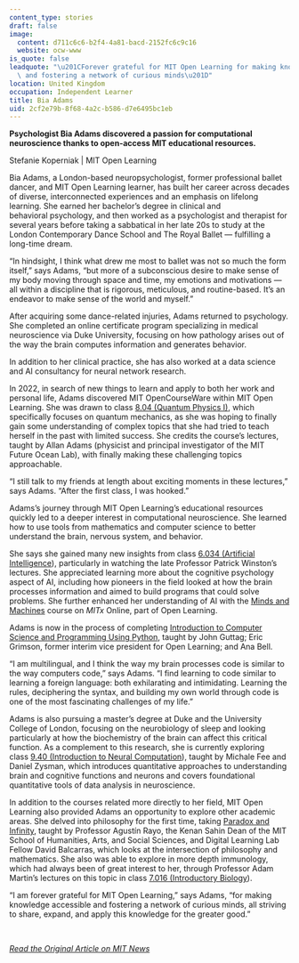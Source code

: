 ```yaml
---
content_type: stories
draft: false
image:
  content: d711c6c6-b2f4-4a81-bacd-2152fc6c9c16
  website: ocw-www
is_quote: false
leadquote: "\u201CForever grateful for MIT Open Learning for making knowledge accessible\
  \ and fostering a network of curious minds\u201D"
location: United Kingdom
occupation: Independent Learner
title: Bia Adams
uid: 2cf2e79b-8f68-4a2c-b586-d7e6495bc1eb
---
```

**Psychologist Bia Adams discovered a passion for computational neuroscience thanks to open-access MIT educational resources.**

Stefanie Koperniak | MIT Open Learning

Bia Adams, a London-based neuropsychologist, former professional ballet dancer, and MIT Open Learning learner, has built her career across decades of diverse, interconnected experiences and an emphasis on lifelong learning. She earned her bachelor’s degree in clinical and behavioral psychology, and then worked as a psychologist and therapist for several years before taking a sabbatical in her late 20s to study at the London Contemporary Dance School and The Royal Ballet — fulfilling a long-time dream.

“In hindsight, I think what drew me most to ballet was not so much the form itself,” says Adams, “but more of a subconscious desire to make sense of my body moving through space and time, my emotions and motivations — all within a discipline that is rigorous, meticulous, and routine-based. It’s an endeavor to make sense of the world and myself.”

After acquiring some dance-related injuries, Adams returned to psychology. She completed an online certificate program specializing in medical neuroscience via Duke University, focusing on how pathology arises out of the way the brain computes information and generates behavior.

In addition to her clinical practice, she has also worked at a data science and AI consultancy for neural network research.

In 2022, in search of new things to learn and apply to both her work and personal life, Adams discovered MIT OpenCourseWare within MIT Open Learning. She was drawn to class [8.04 (Quantum Physics I)](https://ocw.mit.edu/courses/8-04-quantum-physics-i-spring-2013/), which specifically focuses on quantum mechanics, as she was hoping to finally gain some understanding of complex topics that she had tried to teach herself in the past with limited success. She credits the course’s lectures, taught by Allan Adams (physicist and principal investigator of the MIT Future Ocean Lab), with finally making these challenging topics approachable.

“I still talk to my friends at length about exciting moments in these lectures,” says Adams. “After the first class, I was hooked.”

Adams’s journey through MIT Open Learning’s educational resources quickly led to a deeper interest in computational neuroscience. She learned how to use tools from mathematics and computer science to better understand the brain, nervous system, and behavior.

She says she gained many new insights from class [6.034 (Artificial Intelligence](https://ocw.mit.edu/courses/6-034-artificial-intelligence-fall-2010/)), particularly in watching the late Professor Patrick Winston’s lectures. She appreciated learning more about the cognitive psychology aspect of AI, including how pioneers in the field looked at how the brain processes information and aimed to build programs that could solve problems. She further enhanced her understanding of AI with the [Minds and Machines](https://mitxonline.mit.edu/courses/course-v1:MITxT+24.09x/) course on *MITx* Online, part of Open Learning.

Adams is now in the process of completing [Introduction to Computer Science and Programming Using Python](https://www.edx.org/learn/computer-science/massachusetts-institute-of-technology-introduction-to-computer-science-and-programming-using-python), taught by John Guttag; Eric Grimson, former interim vice president for Open Learning; and Ana Bell.

“I am multilingual, and I think the way my brain processes code is similar to the way computers code,” says Adams. “I find learning to code similar to learning a foreign language: both exhilarating and intimidating. Learning the rules, deciphering the syntax, and building my own world through code is one of the most fascinating challenges of my life.”

Adams is also pursuing a master’s degree at Duke and the University College of London, focusing on the neurobiology of sleep and looking particularly at how the biochemistry of the brain can affect this critical function. As a complement to this research, she is currently exploring class [9.40 (Introduction to Neural Computation](https://ocw.mit.edu/courses/9-40-introduction-to-neural-computation-spring-2018/)), taught by Michale Fee and Daniel Zysman, which introduces quantitative approaches to understanding brain and cognitive functions and neurons and covers foundational quantitative tools of data analysis in neuroscience.

In addition to the courses related more directly to her field, MIT Open Learning also provided Adams an opportunity to explore other academic areas. She delved into philosophy for the first time, taking [Paradox and Infinity](https://mitxonline.mit.edu/courses/course-v1:MITxT+24.118x/), taught by Professor Agustín Rayo, the Kenan Sahin Dean of the MIT School of Humanities, Arts, and Social Sciences, and Digital Learning Lab Fellow David Balcarras, which looks at the intersection of philosophy and mathematics. She also was able to explore in more depth immunology, which had always been of great interest to her, through Professor Adam Martin’s lectures on this topic in class [7.016 (Introductory Biology](https://ocw.mit.edu/courses/7-016-introductory-biology-fall-2018/)).

“I am forever grateful for MIT Open Learning,” says Adams, “for making knowledge accessible and fostering a network of curious minds, all striving to share, expand, and apply this knowledge for the greater good.”

 

[*Read the Original Article on MIT News*](https://news.mit.edu/2025/forever-grateful-mit-open-learning-0122)